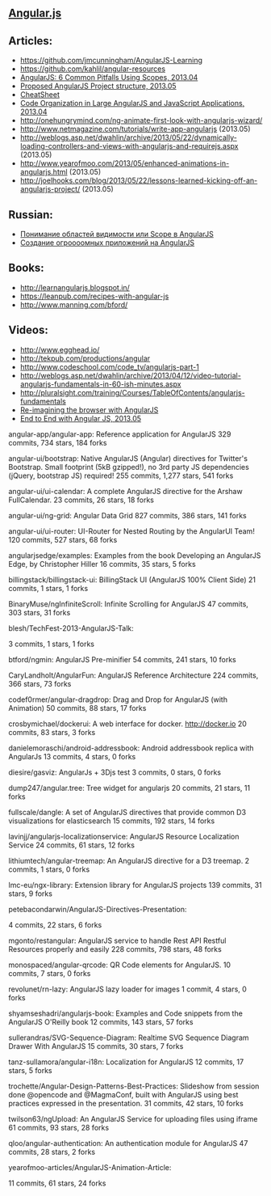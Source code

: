## [Angular.js](http://angularjs.org/)


## Articles:
  - https://github.com/jmcunningham/AngularJS-Learning
  - https://github.com/kahlil/angular-resources
  - [AngularJS: 6 Common Pitfalls Using Scopes, 2013.04](http://thenittygritty.co/angularjs-pitfalls-using-scopes)
  - [Proposed AngularJS Project structure, 2013.05](http://www.blogeek.com.ar/2013/05/18/proposed-angulars-project-structure/)
  - [CheatSheet](http://www.cheatography.com/proloser/cheat-sheets/angularjs/)
  - [Code Organization in Large AngularJS and JavaScript Applications, 2013.04](http://cliffmeyers.com/blog/2013/4/21/code-organization-angularjs-javascript)
  - http://onehungrymind.com/ng-animate-first-look-with-angularjs-wizard/
  - http://www.netmagazine.com/tutorials/write-app-angularjs (2013.05)
  - http://weblogs.asp.net/dwahlin/archive/2013/05/22/dynamically-loading-controllers-and-views-with-angularjs-and-requirejs.aspx (2013.05)
  - http://www.yearofmoo.com/2013/05/enhanced-animations-in-angularjs.html (2013.05)
  - http://joelhooks.com/blog/2013/05/22/lessons-learned-kicking-off-an-angularjs-project/ (2013.05)

## Russian:
  - [Понимание областей видимости или Scope в AngularJS](http://habrahabr.ru/post/182670/)
  - [Создание огроооомных приложений на AngularJS](http://habrahabr.ru/post/182556/)

## Books:
  - http://learnangularjs.blogspot.in/
  - https://leanpub.com/recipes-with-angular-js
  - http://www.manning.com/bford/

## Videos:
  - http://www.egghead.io/
  - http://tekpub.com/productions/angular
  - http://www.codeschool.com/code_tv/angularjs-part-1
  - http://weblogs.asp.net/dwahlin/archive/2013/04/12/video-tutorial-angularjs-fundamentals-in-60-ish-minutes.aspx
  - http://pluralsight.com/training/Courses/TableOfContents/angularjs-fundamentals
  - [Re-imagining the browser with AngularJS](http://parleys.com/play/5148922b0364bc17fc56c91b/chapter37/about)
  - [End to End with Angular JS, 2013.05](http://www.youtube.com/watch?v=hqAyiqUs93c)



<!-- PROJECTS_LIST -->
angular-app/angular-app:
  Reference application for AngularJS
   329 commits, 734 stars, 184 forks

angular-ui/bootstrap:
  Native AngularJS (Angular) directives for Twitter's Bootstrap. Small footprint (5kB gzipped!), no 3rd party JS dependencies (jQuery, bootstrap JS) required!
   255 commits, 1,277 stars, 541 forks

angular-ui/ui-calendar:
  A complete AngularJS directive for the Arshaw FullCalendar.
   23 commits, 26 stars, 18 forks

angular-ui/ng-grid:
  Angular Data Grid
   827 commits, 386 stars, 141 forks

angular-ui/ui-router:
  UI-Router for Nested Routing by the AngularUI Team!
   120 commits, 527 stars, 68 forks

angularjsedge/examples:
  Examples from the book Developing an AngularJS Edge, by Christopher Hiller
   16 commits, 35 stars, 5 forks

billingstack/billingstack-ui:
  BillingStack UI (AngularJS 100% Client Side)
   21 commits, 1 stars, 1 forks

BinaryMuse/ngInfiniteScroll:
  Infinite Scrolling for AngularJS
   47 commits, 303 stars, 31 forks

blesh/TechFest-2013-AngularJS-Talk:

   3 commits, 1 stars, 1 forks

btford/ngmin:
  AngularJS Pre-minifier
   54 commits, 241 stars, 10 forks

CaryLandholt/AngularFun:
  AngularJS Reference Architecture
   224 commits, 366 stars, 73 forks

codef0rmer/angular-dragdrop:
  Drag and Drop for AngularJS (with Animation)
   50 commits, 88 stars, 17 forks

crosbymichael/dockerui:
  A web interface for docker.  http://docker.io
   20 commits, 83 stars, 3 forks

danielemoraschi/android-addressbook:
  Android addressbook replica with AngularJs
   13 commits, 4 stars, 0 forks

diesire/gasviz:
  AngularJs + 3Djs test
   3 commits, 0 stars, 0 forks

dump247/angular.tree:
  Tree widget for angularjs
   20 commits, 21 stars, 11 forks

fullscale/dangle:
  A set of AngularJS directives that provide common D3 visualizations for elasticsearch
   15 commits, 192 stars, 14 forks

lavinjj/angularjs-localizationservice:
  AngularJS Resource Localization Service
   24 commits, 61 stars, 12 forks

lithiumtech/angular-treemap:
  An AngularJS directive for a D3 treemap.
   2 commits, 1 stars, 0 forks

lmc-eu/ngx-library:
  Extension library for AngularJS projects
   139 commits, 31 stars, 9 forks

petebacondarwin/AngularJS-Directives-Presentation:

   4 commits, 22 stars, 6 forks

mgonto/restangular:
  AngularJS service to handle Rest API Restful Resources properly and easily
   228 commits, 798 stars, 48 forks

monospaced/angular-qrcode:
  QR Code elements for AngularJS.
   10 commits, 7 stars, 0 forks

revolunet/rn-lazy:
  AngularJS lazy loader for images
   1 commit, 4 stars, 0 forks

shyamseshadri/angularjs-book:
  Examples and Code snippets from the AngularJS O'Reilly book
   12 commits, 143 stars, 57 forks

sullerandras/SVG-Sequence-Diagram:
  Realtime SVG Sequence Diagram Drawer With AngularJS
   15 commits, 30 stars, 7 forks

tanz-sullamora/angular-i18n:
  Localization for AngularJS
   12 commits, 17 stars, 5 forks

trochette/Angular-Design-Patterns-Best-Practices:
  Slideshow from session done @opencode and @MagmaConf, built with AngularJS using best practices expressed in the presentation.
   31 commits, 42 stars, 10 forks

twilson63/ngUpload:
  An AngularJS Service for uploading files using iframe
   61 commits, 93 stars, 28 forks

qloo/angular-authentication:
  An authentication module for AngularJS
   47 commits, 28 stars, 2 forks

yearofmoo-articles/AngularJS-Animation-Article:

   11 commits, 61 stars, 24 forks
<!-- PROJECTS_LIST_END -->